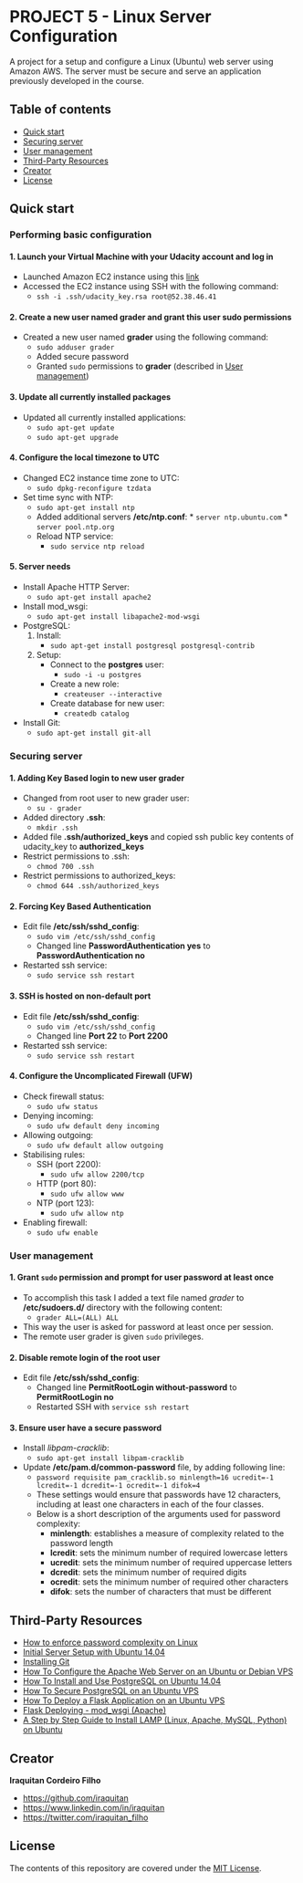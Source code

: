 # PROJECT 5 - Linux Server Configuration
A project for a setup and configure a Linux (Ubuntu) web server using Amazon AWS. The server must be secure and serve an application previously developed in the course. 

## Table of contents
* [Quick start](#quick-start)
* [Securing server](#securing-server)
* [User management](#user-management)
* [Third-Party Resources](#third-party-resources)
* [Creator](#creator)
* [License](#license)

## Quick start
### Performing basic configuration
#### 1. Launch your Virtual Machine with your Udacity account and log in
* Launched Amazon EC2 instance using this [link](https://www.udacity.com/account#!/development_environment)
* Accessed the EC2 instance using SSH with the following command:
    * `ssh -i .ssh/udacity_key.rsa root@52.38.46.41`

#### 2. Create a new user named grader and grant this user sudo permissions 
* Created a new user named **grader** using the following command:
    * `sudo adduser grader`
    * Added secure password
    * Granted `sudo` permissions to **grader** (described in [User management](#user-management))

#### 3. Update all currently installed packages
* Updated all currently installed applications:
    * `sudo apt-get update`
    * `sudo apt-get upgrade`

#### 4. Configure the local timezone to UTC
* Changed EC2 instance time zone to UTC:
    * `sudo dpkg-reconfigure tzdata`
* Set time sync with NTP:
    * `sudo apt-get install ntp` 
    * Added additional servers **/etc/ntp.conf**:
            * `server ntp.ubuntu.com`
            * `server pool.ntp.org`
    * Reload NTP service:
        * `sudo service ntp reload`

#### 5. Server needs
* Install Apache HTTP Server:
    * `sudo apt-get install apache2`
* Install mod_wsgi:
    * `sudo apt-get install libapache2-mod-wsgi`
* PostgreSQL:
    1. Install:
        * `sudo apt-get install postgresql postgresql-contrib`
    2. Setup:
        * Connect to the **postgres** user:
            * `sudo -i -u postgres`
        * Create a new role:
            * `createuser --interactive`
        * Create database for new user:
            * `createdb catalog`
* Install Git:
    * `sudo apt-get install git-all`

### Securing server
#### 1. Adding Key Based login to new user **grader**
* Changed from root user to new grader user:
    * `su - grader`
* Added directory **.ssh**:
    * `mkdir .ssh`
* Added file **.ssh/authorized_keys** and copied ssh public key contents of udacity_key to **authorized_keys**
* Restrict permissions to .ssh:
    * `chmod 700 .ssh`
* Restrict permissions to authorized_keys:
    * `chmod 644 .ssh/authorized_keys`

#### 2. Forcing Key Based Authentication
* Edit file **/etc/ssh/sshd_config**:
    * `sudo vim /etc/ssh/sshd_config`
    * Changed line **PasswordAuthentication yes** to **PasswordAuthentication no**
* Restarted ssh service:
    * `sudo service ssh restart`

#### 3. SSH is hosted on non-default port
* Edit file **/etc/ssh/sshd_config**:
    * `sudo vim /etc/ssh/sshd_config`
    * Changed line **Port 22** to **Port 2200**
* Restarted ssh service:
    * `sudo service ssh restart`

#### 4. Configure the Uncomplicated Firewall (UFW)
* Check firewall status:
    * `sudo ufw status`
* Denying incoming:
    * `sudo ufw default deny incoming`
* Allowing outgoing:
    * `sudo ufw default allow outgoing`
* Stabilising rules:
    * SSH (port 2200):
        * `sudo ufw allow 2200/tcp`
    * HTTP (port 80):
        * `sudo ufw allow www`
    * NTP (port 123):
        * `sudo ufw allow ntp`
* Enabling firewall:
    * `sudo ufw enable`

### User management
#### 1. Grant `sudo` permission and prompt for user password at least once
* To accomplish this task I added a text file named *grader* to **/etc/sudoers.d/** directory with the following content:
    * `grader ALL=(ALL) ALL`
* This way the user is asked for password at least once per session.
* The remote user grader is given `sudo` privileges.

#### 2. Disable remote login of the root user
* Edit file **/etc/ssh/sshd_config**:
    * Changed line **PermitRootLogin without-password** to **PermitRootLogin no**
    * Restarted SSH with `service ssh restart`

#### 3. Ensure user have a secure password
* Install *libpam-cracklib*:
    * `sudo apt-get install libpam-cracklib`
* Update **/etc/pam.d/common-password** file, by adding following line:  
    * `password requisite pam_cracklib.so minlength=16 ucredit=-1 lcredit=-1 dcredit=-1 ocredit=-1 difok=4`
    * These settings would ensure that passwords have 12 characters, including at least one characters in each of the four classes.
    * Below is a short description of the arguments used for password complexity:
        * **minlength**: establishes a measure of complexity related to the password length
        * **lcredit**: sets the minimum number of required lowercase letters
        * **ucredit**: sets the minimum number of required uppercase letters
        * **dcredit**: sets the minimum number of required digits
        * **ocredit**: sets the minimum number of required other characters
        * **difok**: sets the number of characters that must be different 

## Third-Party Resources
* [How to enforce password complexity on Linux](http://www.computerworld.com/article/2726217/endpoint-protection/how-to-enforce-password-complexity-on-linux.html)
* [Initial Server Setup with Ubuntu 14.04](https://www.digitalocean.com/community/tutorials/initial-server-setup-with-ubuntu-14-04)
* [Installing Git](https://git-scm.com/book/en/v2/Getting-Started-Installing-Git)
* [How To Configure the Apache Web Server on an Ubuntu or Debian VPS](https://www.digitalocean.com/community/tutorials/how-to-configure-the-apache-web-server-on-an-ubuntu-or-debian-vps)
* [How To Install and Use PostgreSQL on Ubuntu 14.04](https://www.digitalocean.com/community/tutorials/how-to-install-and-use-postgresql-on-ubuntu-14-04)
* [How To Secure PostgreSQL on an Ubuntu VPS](https://www.digitalocean.com/community/tutorials/how-to-secure-postgresql-on-an-ubuntu-vps)
* [How To Deploy a Flask Application on an Ubuntu VPS](https://www.digitalocean.com/community/tutorials/how-to-deploy-a-flask-application-on-an-ubuntu-vps)
* [Flask Deploying - mod_wsgi (Apache)](http://flask.pocoo.org/docs/0.10/deploying/mod_wsgi/)
* [A Step by Step Guide to Install LAMP (Linux, Apache, MySQL, Python) on Ubuntu](http://blog.udacity.com/2015/03/step-by-step-guide-install-lamp-linux-apache-mysql-python-ubuntu.html)

## Creator
**Iraquitan Cordeiro Filho**
* <https://github.com/iraquitan>
* <https://www.linkedin.com/in/iraquitan>
* <https://twitter.com/iraquitan_filho>

## License
The contents of this repository are covered under the [MIT License](LICENSE).